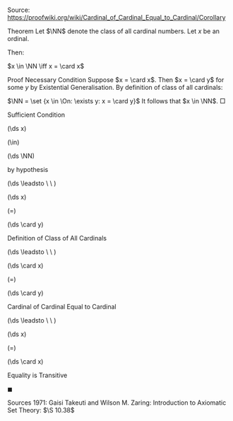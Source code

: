 # 

Source: https://proofwiki.org/wiki/Cardinal_of_Cardinal_Equal_to_Cardinal/Corollary



Theorem
Let $\NN$ denote the class of all cardinal numbers.
Let $x$ be an ordinal.

Then:

$x \in \NN \iff x = \card x$


Proof
Necessary Condition
Suppose $x = \card x$.
Then $x = \card y$ for some $y$ by Existential Generalisation.
By definition of class of all cardinals:

$\NN = \set {x \in \On: \exists y: x = \card y}$
It follows that $x \in \NN$.
$\Box$


Sufficient Condition













\(\ds x\)

\(\in\)







\(\ds \NN\)





by hypothesis








\(\ds \leadsto \ \ \)





\(\ds x\)

\(=\)







\(\ds \card y\)





Definition of Class of All Cardinals








\(\ds \leadsto \ \ \)





\(\ds \card x\)

\(=\)







\(\ds \card y\)





Cardinal of Cardinal Equal to Cardinal








\(\ds \leadsto \ \ \)





\(\ds x\)

\(=\)







\(\ds \card x\)





Equality is Transitive



$\blacksquare$


Sources
1971: Gaisi Takeuti and Wilson M. Zaring: Introduction to Axiomatic Set Theory: $\S 10.38$




